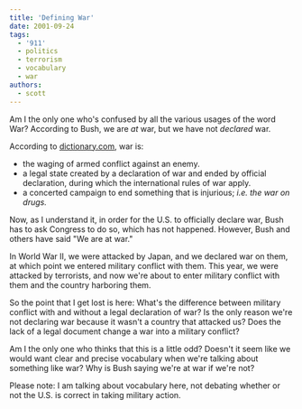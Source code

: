 ```yaml
---
title: 'Defining War'
date: 2001-09-24
tags:
  - '911'
  - politics
  - terrorism
  - vocabulary
  - war
authors:
  - scott
---
```


Am I the only one who's confused by all the various usages of the word War? According to Bush, we are _at_ war, but we have not _declared_ war.

According to [dictionary.com](http://www.dictionary.com/cgi-bin/dict.pl?term=war), war is:

- the waging of armed conflict against an enemy.
- a legal state created by a declaration of war and ended by official declaration, during which the international rules of war apply.
- a concerted campaign to end something that is injurious; _i.e. the war on drugs._

Now, as I understand it, in order for the U.S. to officially declare war, Bush has to ask Congress to do so, which has not happened. However, Bush and others have said "We are at war."

In World War II, we were attacked by Japan, and we declared war on them, at which point we entered military conflict with them. This year, we were attacked by terrorists, and now we're about to enter military conflict with them and the country harboring them.

So the point that I get lost is here: What's the difference between military conflict with and without a legal declaration of war? Is the only reason we're not declaring war because it wasn't a country that attacked us? Does the lack of a legal document change a war into a military conflict?

Am I the only one who thinks that this is a little odd? Doesn't it seem like we would want clear and precise vocabulary when we're talking about something like war? Why is Bush saying we're at war if we're not?

Please note: I am talking about vocabulary here, not debating whether or not the U.S. is correct in taking military action.
